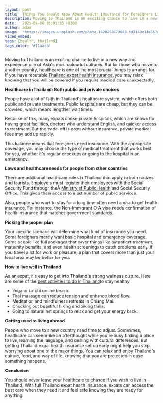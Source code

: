```yaml
---
layout: post
title:  Things You Should Know About Health Insurance for Foreigners Living in Thailand
description: Moving to Thailand is an exciting chance to live in a new way and experience one of Asia's most colourful cultures. But for those who move to another country, healthcare is one of the most crucial things to arrange for.
date:   2025-09-08 03:01:35 +0300
author: adam
image:  'https://images.unsplash.com/photo-1628258473666-9d3149c1da55?q=80&w=1287&auto=format&fit=crop&ixlib=rb-4.1.0&ixid=M3wxMjA3fDB8MHxwaG90by1wYWdlfHx8fGVufDB8fHx8fA%3D%3D'
video_embed:
tags: [health, thailand]
tags_color: '#11aacb'
---
```


Moving to Thailand is an exciting chance to live in a new way and experience one of Asia's most colourful cultures. But for those who move to another country, healthcare is one of the most crucial things to arrange for. If you have reputable [Thailand expat health insurance](https://www.pacificcrosshealth.com/en/health-insurance), you may relax knowing that you will be covered if you require medical care unexpectedly.

**Healthcare in Thailand: Both public and private choices**

People have a lot of faith in Thailand's healthcare system, which offers both public and private treatments. Public hospitals are cheap, but they can be crowded, which means lengthier wait times.

Because of this, many expats chose private hospitals, which are known for having great facilities, doctors who understand English, and quicker access to treatment. But the trade-off is cost: without insurance, private medical fees may add up rapidly.

This balance means that foreigners need insurance. With the appropriate coverage, you may choose the type of medical treatment that works best for you, whether it's regular checkups or going to the hospital in an emergency.

**Laws and healthcare needs for people from other countries**

There are additional healthcare rules in Thailand that apply to both natives and tourists. Employers must register their employees with the Social Security Fund through theÂ [Ministry of Public Health](https://anamai.moph.go.th/en/home) and Social Security Office. This gives them access to a set number of public services.

Also, people who want to stay for a long time often need a visa to get health insurance. For instance, the Non-Immigrant O-A visa needs confirmation of health insurance that matches government standards.

**Picking the proper plan**

Your specific scenario will determine what kind of insurance you need. Some foreigners merely want basic hospital and emergency coverage. Some people like full packages that cover things like outpatient treatment, maternity benefits, and even health screenings to catch problems early. If you travel a lot for work or pleasure, a plan that covers more than just your local area may be better for you.

**How to live well in Thailand**

As an expat, it's easy to get into Thailand's strong wellness culture. Here are some of the [best activities to do in Thailand](https://infeeds.com/the-best-wellness-activities-to-enjoy-in-thailand/)to stay healthy:

- Yoga or tai chi on the beach.
- Thai massage can reduce tension and enhance blood flow.
- Meditation and mindfulness retreats in Chiang Mai.
- Checking out beautiful hiking and biking trails.
- Going to natural hot springs to relax and get your energy back.

**Getting used to living abroad**

People who move to a new country need time to adjust. Sometimes, healthcare can seem like an afterthought while you're busy finding a place to live, learning the language, and dealing with cultural differences. But getting Thailand expat health insurance set up early might help you stop worrying about one of the major things. You can relax and enjoy Thailand's culture, food, and way of life, knowing that you are protected in case something happens.

**Conclusion**

You should never leave your healthcare to chance if you wish to live in Thailand. With full Thailand expat health insurance, expats can access the best care when they need it and feel safe knowing they are ready for anything.

